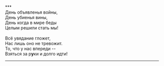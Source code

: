 ***<br />
День объявленья войны,<br />
День убиенья вины,<br />
День когда в мире беды<br />
Целым решили стать мы!<br />
<br />
Всё увядание гложет,<br />
Нас лишь оно не тревожит.<br />
То, что у нас впереди --<br />
Взяться за р<b>у</b>ки и долго идти!<br />
***